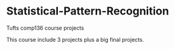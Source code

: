 # Statistical-Pattern-Recognition


Tufts comp136 course projects


This course include 3 projects plus a big final projects.
